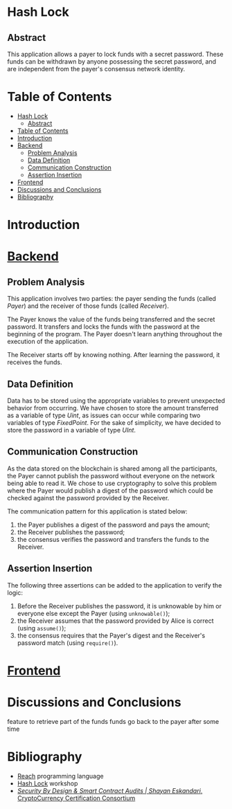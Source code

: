 # Hash Lock

## Abstract

This application allows a payer to lock funds with a secret password. These funds can be withdrawn by anyone possessing the secret password, and are independent from the payer's consensus network identity.

# Table of Contents

- [Hash Lock](#hash-lock)
  - [Abstract](#abstract)
- [Table of Contents](#table-of-contents)
- [Introduction](#introduction)
- [<a href="https://github.com/Niceural/hash-lock/blob/b9baf3e39ef52429fc8799a59e710698143be51c/index.rsh">Backend</a>](#backend)
  - [Problem Analysis](#problem-analysis)
  - [Data Definition](#data-definition)
  - [Communication Construction](#communication-construction)
  - [Assertion Insertion](#assertion-insertion)
- [<a href="https://github.com/Niceural/hash-lock/blob/b9baf3e39ef52429fc8799a59e710698143be51c/index.mjs">Frontend</a>](#frontend)
- [Discussions and Conclusions](#discussions-and-conclusions)
- [Bibliography](#bibliography)

# Introduction

# <a href="https://github.com/Niceural/hash-lock/blob/b9baf3e39ef52429fc8799a59e710698143be51c/index.rsh">Backend</a>

## Problem Analysis

This application involves two parties: the payer sending the funds (called _Payer_) and the receiver of those funds (called _Receiver_).

The Payer knows the value of the funds being transferred and the secret password. It transfers and locks the funds with the password at the beginning of the program. The Payer doesn't learn anything throughout the execution of the application.

The Receiver starts off by knowing nothing. After learning the password, it receives the funds.

## Data Definition

Data has to be stored using the appropriate variables to prevent unexpected behavior from occurring. We have chosen to store the amount transferred as a variable of type _Uint_, as issues can occur while comparing two variables of type _FixedPoint_. For the sake of simplicity, we have decided to store the password in a variable of type _UInt_.

## Communication Construction

As the data stored on the blockchain is shared among all the participants, the Payer cannot publish the password without everyone on the network being able to read it. We chose to use cryptography to solve this problem where the Payer would publish a digest of the password which could be checked against the password provided by the Receiver.

The communication pattern for this application is stated below:

1. the Payer publishes a digest of the password and pays the amount;
2. the Receiver publishes the password;
3. the consensus verifies the password and transfers the funds to the Receiver.

## Assertion Insertion

The following three assertions can be added to the application to verify the logic:

1. Before the Receiver publishes the password, it is unknowable by him or everyone else except the Payer (using `unknowable()`);
2. the Receiver assumes that the password provided by Alice is correct (using `assume()`);
3. the consensus requires that the Payer's digest and the Receiver's password match (using `require()`).

# <a href="https://github.com/Niceural/hash-lock/blob/b9baf3e39ef52429fc8799a59e710698143be51c/index.mjs">Frontend</a>

# Discussions and Conclusions

feature to retrieve part of the funds
funds go back to the payer after some time

# Bibliography

- [Reach](https://docs.reach.sh/#reach-top) programming language
- [Hash Lock](https://docs.reach.sh/workshop/hash-lock/#workshop-hash-lock) workshop
- [_Security By Design & Smart Contract Audits | Shayan Eskandari_, CryptoCurrency Certification Consortium
  ](https://youtu.be/gfD1KBtLWZI)

